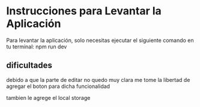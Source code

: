 # Instrucciones para Levantar la Aplicación

Para levantar la aplicación, 
solo necesitas ejecutar el siguiente comando en tu terminal: npm run dev


## dificultades
debido a que la parte de editar no quedo muy clara me tome la libertad de agregar el boton para dicha funcionalidad


tambien le agrege el local storage

